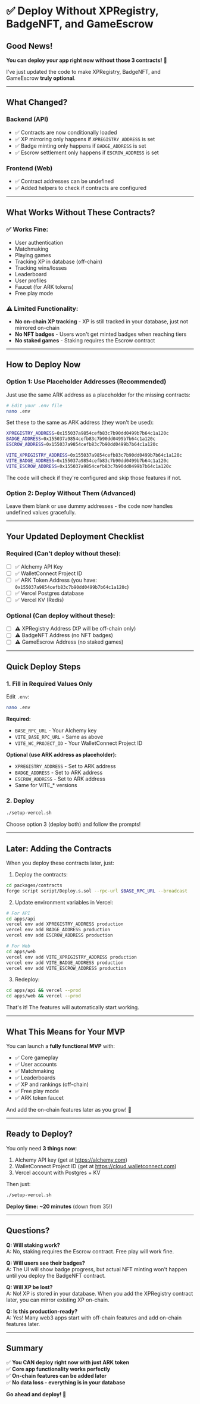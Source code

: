 # ✅ Deploy Without XPRegistry, BadgeNFT, and GameEscrow

## Good News!

**You can deploy your app right now without those 3 contracts!** 🎉

I've just updated the code to make XPRegistry, BadgeNFT, and GameEscrow **truly optional**.

---

## What Changed?

### Backend (API)
- ✅ Contracts are now conditionally loaded
- ✅ XP mirroring only happens if `XPREGISTRY_ADDRESS` is set
- ✅ Badge minting only happens if `BADGE_ADDRESS` is set  
- ✅ Escrow settlement only happens if `ESCROW_ADDRESS` is set

### Frontend (Web)
- ✅ Contract addresses can be undefined
- ✅ Added helpers to check if contracts are configured

---

## What Works Without These Contracts?

### ✅ Works Fine:
- User authentication
- Matchmaking
- Playing games
- Tracking XP in database (off-chain)
- Tracking wins/losses
- Leaderboard
- User profiles
- Faucet (for ARK tokens)
- Free play mode

### ⚠️ Limited Functionality:
- **No on-chain XP tracking** - XP is still tracked in your database, just not mirrored on-chain
- **No NFT badges** - Users won't get minted badges when reaching tiers
- **No staked games** - Staking requires the Escrow contract

---

## How to Deploy Now

### Option 1: Use Placeholder Addresses (Recommended)

Just use the same ARK address as a placeholder for the missing contracts:

```bash
# Edit your .env file
nano .env
```

Set these to the same as ARK address (they won't be used):
```bash
XPREGISTRY_ADDRESS=0x155037a9854cefb83c7b90dd0499b7b64c1a120c
BADGE_ADDRESS=0x155037a9854cefb83c7b90dd0499b7b64c1a120c
ESCROW_ADDRESS=0x155037a9854cefb83c7b90dd0499b7b64c1a120c

VITE_XPREGISTRY_ADDRESS=0x155037a9854cefb83c7b90dd0499b7b64c1a120c
VITE_BADGE_ADDRESS=0x155037a9854cefb83c7b90dd0499b7b64c1a120c
VITE_ESCROW_ADDRESS=0x155037a9854cefb83c7b90dd0499b7b64c1a120c
```

The code will check if they're configured and skip those features if not.

### Option 2: Deploy Without Them (Advanced)

Leave them blank or use dummy addresses - the code now handles undefined values gracefully.

---

## Your Updated Deployment Checklist

### Required (Can't deploy without these):
- [ ] ✅ Alchemy API Key
- [ ] ✅ WalletConnect Project ID
- [ ] ✅ ARK Token Address (you have: `0x155037a9854cefb83c7b90dd0499b7b64c1a120c`)
- [ ] ✅ Vercel Postgres database
- [ ] ✅ Vercel KV (Redis)

### Optional (Can deploy without these):
- [ ] ⚠️ XPRegistry Address (XP will be off-chain only)
- [ ] ⚠️ BadgeNFT Address (no NFT badges)
- [ ] ⚠️ GameEscrow Address (no staked games)

---

## Quick Deploy Steps

### 1. Fill in Required Values Only

Edit `.env`:
```bash
nano .env
```

**Required:**
- `BASE_RPC_URL` - Your Alchemy key
- `VITE_BASE_RPC_URL` - Same as above
- `VITE_WC_PROJECT_ID` - Your WalletConnect Project ID

**Optional (use ARK address as placeholder):**
- `XPREGISTRY_ADDRESS` - Set to ARK address
- `BADGE_ADDRESS` - Set to ARK address
- `ESCROW_ADDRESS` - Set to ARK address
- Same for VITE_* versions

### 2. Deploy

```bash
./setup-vercel.sh
```

Choose option 3 (deploy both) and follow the prompts!

---

## Later: Adding the Contracts

When you deploy these contracts later, just:

1. Deploy the contracts:
```bash
cd packages/contracts
forge script script/Deploy.s.sol --rpc-url $BASE_RPC_URL --broadcast
```

2. Update environment variables in Vercel:
```bash
# For API
cd apps/api
vercel env add XPREGISTRY_ADDRESS production
vercel env add BADGE_ADDRESS production
vercel env add ESCROW_ADDRESS production

# For Web
cd apps/web
vercel env add VITE_XPREGISTRY_ADDRESS production
vercel env add VITE_BADGE_ADDRESS production
vercel env add VITE_ESCROW_ADDRESS production
```

3. Redeploy:
```bash
cd apps/api && vercel --prod
cd apps/web && vercel --prod
```

That's it! The features will automatically start working.

---

## What This Means for Your MVP

You can launch a **fully functional MVP** with:
- ✅ Core gameplay
- ✅ User accounts
- ✅ Matchmaking
- ✅ Leaderboards
- ✅ XP and rankings (off-chain)
- ✅ Free play mode
- ✅ ARK token faucet

And add the on-chain features later as you grow! 🚀

---

## Ready to Deploy?

You only need **3 things now**:
1. Alchemy API key (get at https://alchemy.com)
2. WalletConnect Project ID (get at https://cloud.walletconnect.com)
3. Vercel account with Postgres + KV

Then just:
```bash
./setup-vercel.sh
```

**Deploy time: ~20 minutes** (down from 35!)

---

## Questions?

**Q: Will staking work?**  
A: No, staking requires the Escrow contract. Free play will work fine.

**Q: Will users see their badges?**  
A: The UI will show badge progress, but actual NFT minting won't happen until you deploy the BadgeNFT contract.

**Q: Will XP be lost?**  
A: No! XP is stored in your database. When you add the XPRegistry contract later, you can mirror existing XP on-chain.

**Q: Is this production-ready?**  
A: Yes! Many web3 apps start with off-chain features and add on-chain features later.

---

## Summary

✅ **You CAN deploy right now with just ARK token**  
✅ **Core app functionality works perfectly**  
✅ **On-chain features can be added later**  
✅ **No data loss - everything is in your database**  

**Go ahead and deploy! 🚀**

